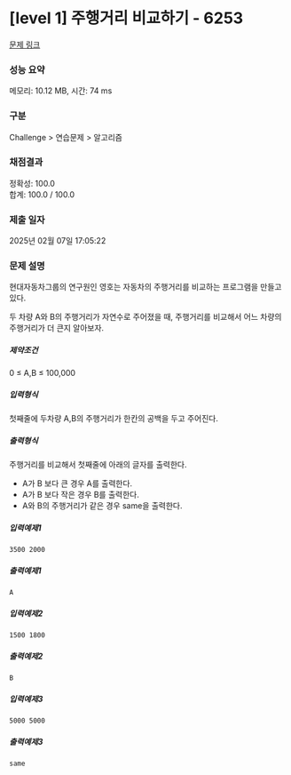 # [level 1] 주행거리 비교하기 - 6253 

[문제 링크](https://softeer.ai/practice/6253) 

### 성능 요약

메모리: 10.12 MB, 시간: 74 ms

### 구분

Challenge > 연습문제 > 알고리즘

### 채점결과

정확성: 100.0<br/>합계: 100.0 / 100.0

### 제출 일자

2025년 02월 07일 17:05:22

### 문제 설명

<p>현대자동차그룹의 연구원인 영호는 자동차의 주행거리를 비교하는 프로그램을 만들고 있다. </p>

<p>두 차량 A와 B의 주행거리가 자연수로 주어졌을 때, 주행거리를 비교해서 어느 차량의 주행거리가 더 큰지 알아보자. </p>

<h5>제약조건</h5>

<p>0 ≤ A,B ≤ 100,000 </p>

<h5>입력형식</h5>

<p>첫째줄에 두차량 A,B의 주행거리가 한칸의 공백을 두고 주어진다.</p>

<h5>출력형식</h5>

<p>주행거리를 비교해서 첫째줄에 아래의 글자를 출력한다. <br>

- A가 B 보다 큰 경우 A를 출력한다.
- A가 B 보다 작은 경우 B를 출력한다.
- A와 B의 주행거리가 같은 경우 same을 출력한다.</p>

<h5>입력예제1</h5>

```
3500 2000
```

<h5>출력예제1</h5>

```
A
```

<h5>입력예제2</h5>

```
1500 1800
```

<h5>출력예제2</h5>

```
B
```

<h5>입력예제3</h5>

```
5000 5000
```

<h5>출력예제3</h5>

```
same
```
